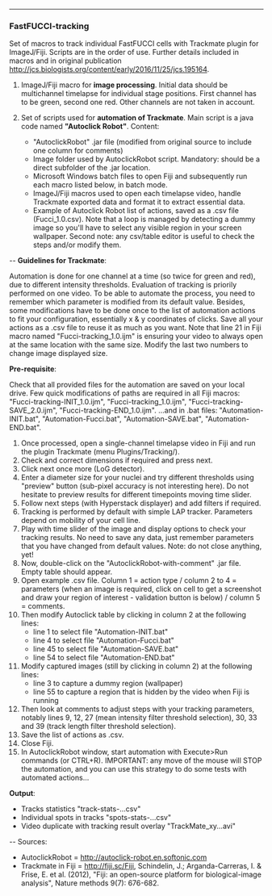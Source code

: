 
-------------------------------------------------------------------------------
### **FastFUCCI-tracking**
Set of macros to track individual FastFUCCI cells with Trackmate plugin for ImageJ/Fiji.
Scripts are in the order of use. Further details included in macros and in original publication http://jcs.biologists.org/content/early/2016/11/25/jcs.195164.

1. ImageJ/Fiji macro for **image processing**. Initial data should be multichannel timelapse for individual stage positions. First channel has to be green, second one red. Other channels are not taken in account.

2. Set of scripts used for **automation of Trackmate**. Main script is a java code named **"Autoclick Robot"**.
Content:
    - "AutoclickRobot" .jar file (modified from original source to include one column for comments)
    - Image folder used by AutoclickRobot script. Mandatory: should be a direct subfolder of the .jar location.
    - Microsoft Windows batch files to open Fiji and subsequently run each macro listed below, in batch mode.
    - ImageJ/Fiji macros used to open each timelapse video, handle Trackmate exported data and format it to extract essential data.
    - Example of Autoclick Robot list of actions, saved as a .csv file (Fucci_1.0.csv). Note that a loop is managed by detecting a dummy image so you'll have to select any visible region in your screen wallpaper. Second note: any csv/table editor is useful to check the steps and/or modify them.

--
**Guidelines for Trackmate**:

Automation is done for one channel at a time (so twice for green and red), due to different intensity thresholds. 
Evaluation of tracking is priorily performed on one video. To be able to automate the process, you need to remember which parameter is modified from its default value. Besides, some modifications have to be done once to the list of automation actions to fit your configuration, essentially x & y coordinates of clicks. Save all your actions as a .csv file to reuse it as much as you want. Note that line 21 in Fiji macro named "Fucci-tracking_1.0.ijm" is ensuring your video to always open at the same location with the same size. Modify the last two numbers to change image displayed size.


**Pre-requisite**:

Check that all provided files for the automation are saved on your local drive.
Few quick modifications of paths are required in all Fiji macros: "Fucci-tracking-INIT_1.0.ijm", "Fucci-tracking_1.0.ijm", "Fucci-tracking-SAVE_2.0.ijm", "Fucci-tracking-END_1.0.ijm".
...and in .bat files: "Automation-INIT.bat", "Automation-Fucci.bat", "Automation-SAVE.bat", "Automation-END.bat".

1. Once processed, open a single-channel timelapse video in Fiji and run the plugin Trackmate (menu Plugins/Tracking/).
2. Check and correct dimensions if required and press next.
3. Click next once more (LoG detector).
4. Enter a diameter size for your nuclei and try different thresholds using "preview" button (sub-pixel accuracy is not interesting here). Do not hesitate to preview results for different timepoints moving time slider.
5. Follow next steps (with Hyperstack displayer) and add filters if required.
6. Tracking is performed by default with simple LAP tracker. Parameters depend on mobility of your cell line.
7. Play with time slider of the image and display options to check your tracking results. No need to save any data, just remember parameters that you have changed from default values. Note: do not close anything, yet!
8. Now, double-click on the "AutoclickRobot-with-comment" .jar file. Empty table should appear.
9. Open example .csv file. Column 1 = action type / column 2 to 4 = parameters (when an image is required, click on cell to get a screenshot and draw your region of interest - validation button is below) / column 5 = comments.
10. Then modify Autoclick table by clicking in column 2 at the following lines:
    - line 1 to select file "Automation-INIT.bat"
    - line 4 to select file "Automation-Fucci.bat"
    - line 45 to select file "Automation-SAVE.bat"
    - line 54 to select file "Automation-END.bat"
11. Modify captured images (still by clicking in column 2) at the following lines:
    - line 3 to capture a dummy region (wallpaper)
    - line 55 to capture a region that is hidden by the video when Fiji is running
12. Then look at comments to adjust steps with your tracking parameters, notably lines 9, 12, 27 (mean intensity filter threshold selection), 30, 33 and 39 (track length filter threshold selection).
13. Save the list of actions as .csv.
14. Close Fiji.
15. In AutoclickRobot window, start automation with Execute>Run commands (or CTRL+R). IMPORTANT: any move of the mouse will STOP the automation, and you can use this strategy to do some tests with automated actions...

**Output**:
- Tracks statistics "track-stats-...csv"
- Individual spots in tracks "spots-stats-...csv"
- Video duplicate with tracking result overlay "TrackMate_xy...avi"

--
Sources:
- AutoclickRobot = http://autoclick-robot.en.softonic.com
- Trackmate in Fiji = http://fiji.sc/Fiji, Schindelin, J.; Arganda-Carreras, I. & Frise, E. et al. (2012), "Fiji: an open-source platform for biological-image analysis", Nature methods 9(7): 676-682. 
